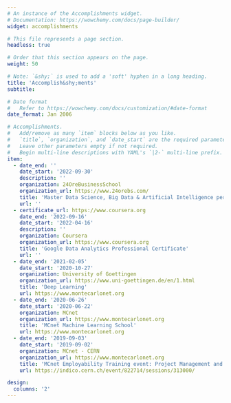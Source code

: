 ```yaml
---
# An instance of the Accomplishments widget.
# Documentation: https://wowchemy.com/docs/page-builder/
widget: accomplishments

# This file represents a page section.
headless: true

# Order that this section appears on the page.
weight: 50

# Note: `&shy;` is used to add a 'soft' hyphen in a long heading.
title: 'Accomplish&shy;ments'
subtitle:

# Date format
#   Refer to https://wowchemy.com/docs/customization/#date-format
date_format: Jan 2006

# Accomplishments.
#   Add/remove as many `item` blocks below as you like.
#   `title`, `organization`, and `date_start` are the required parameters.
#   Leave other parameters empty if not required.
#   Begin multi-line descriptions with YAML's `|2-` multi-line prefix.
item:
  - date_end: ''
    date_start: '2022-09-30'
    description: ''
    organization: 24OreBusinessSchool
    organization_url: https://www.24orebs.com/
    title: 'Master Data Science, Big Data & Artificial Intelligence per la Finanza'
    url: ''
  - certificate_url: https://www.coursera.org
    date_end: '2022-09-16'
    date_start: '2022-04-16'
    description: ''
    organization: Coursera
    organization_url: https://www.coursera.org
    title: 'Google Data Analytics Professional Certificate'
    url: ''
  - date_end: '2021-02-05'
    date_start: '2020-10-27'
    organization: University of Goettingen
    organization_url: https://www.uni-goettingen.de/en/1.html
    title: 'Deep Learning'
    url: https://www.montecarlonet.org
  - date_end: '2020-06-26'
    date_start: '2020-06-22'
    organization: MCnet
    organization_url: https://www.montecarlonet.org
    title: 'MCnet Machine Learning School'
    url: https://www.montecarlonet.org
  - date_end: '2019-09-03'
    date_start: '2019-09-02'
    organization: MCnet - CERN
    organization_url: https://www.montecarlonet.org
    title: 'MCnet Employability Training event: Project Management and Communication Skills'
    url: https://indico.cern.ch/event/822714/sessions/313000/

design:
  columns: '2'
---
```

